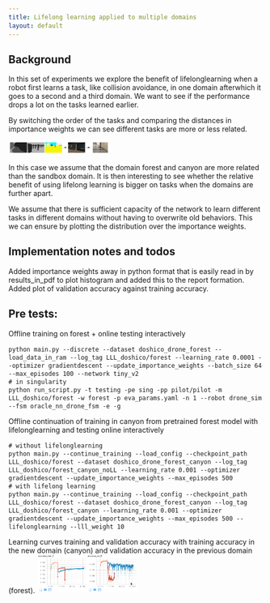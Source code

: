 ```yaml
---
title: Lifelong learning applied to multiple domains
layout: default
---
```


## Background

In this set of experiments we explore the benefit of lifelonglearning when a robot first learns a task, like collision avoidance, in one domain afterwhich it goes to a second and a third domain. We want to see if the performance drops a lot on the tasks learned earlier.

By switching the order of the tasks and comparing the distances in importance weights we can see different tasks are more or less related.


<img src="/imgs/18-10-29_doshico.png" alt="doshico environments" style="width: 200px;"/>

In this case we assume that the domain forest and canyon are more related than the sandbox domain.
It is then interesting to see whether the relative benefit of using lifelong learning is bigger on tasks when the domains are further apart. 

We assume that there is sufficient capacity of the network to learn different tasks in different domains without having to overwrite old behaviors. This we can ensure by plotting the distribution over the importance weights.


## Implementation notes and todos

Added importance weights away in python format that is easily read in by results_in_pdf to plot histogram and added this to the report formation.
Added plot of validation accuracy against training accuracy.

## Pre tests:

Offline training on forest + online testing interactively

```
python main.py --discrete --dataset doshico_drone_forest --load_data_in_ram --log_tag LLL_doshico/forest --learning_rate 0.0001 --optimizer gradientdescent --update_importance_weights --batch_size 64 --max_episodes 100 --network tiny_v2
# in singularity
python run_script.py -t testing -pe sing -pp pilot/pilot -m LLL_doshico/forest -w forest -p eva_params.yaml -n 1 --robot drone_sim --fsm oracle_nn_drone_fsm -e -g
```

Offline continuation of training in canyon from pretrained forest model with lifelonglearning and testing online interactively

```
# without lifelonglearning
python main.py --continue_training --load_config --checkpoint_path LLL_doshico/forest --dataset doshico_drone_forest_canyon --log_tag LLL_doshico/forest_canyon_noLL --learning_rate 0.001 --optimizer gradientdescent --update_importance_weights --max_episodes 500
# with lifelong learning
python main.py --continue_training --load_config --checkpoint_path LLL_doshico/forest --dataset doshico_drone_forest_canyon --log_tag LLL_doshico/forest_canyon --learning_rate 0.001 --optimizer gradientdescent --update_importance_weights --max_episodes 500 --lifelonglearning --lll_weight 10
```


Learning curves training and validation accuracy with training accuracy in the new domain (canyon) and validation accuracy in the previous domain (forest).
<img src="/imgs/18-10-30_forest_canyon_learning_curve.png" alt="Learning curves training and validation accuracy" style="width: 200px;"/>

